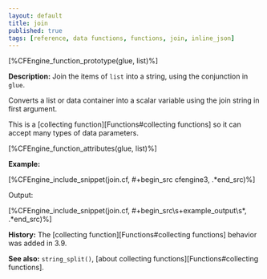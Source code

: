 ```yaml
---
layout: default
title: join
published: true
tags: [reference, data functions, functions, join, inline_json]
---
```


[%CFEngine_function_prototype(glue, list)%]

**Description:** Join the items of `list` into a string, using the conjunction in `glue`.

Converts a list or data container into a scalar variable using the
join string in first argument.

This is a [collecting function][Functions#collecting functions] so it can accept many types of data parameters.

[%CFEngine_function_attributes(glue, list)%]

**Example:**

[%CFEngine_include_snippet(join.cf, #\+begin_src cfengine3, .*end_src)%]

Output:

[%CFEngine_include_snippet(join.cf, #\+begin_src\s+example_output\s*, .*end_src)%]

**History:** The [collecting function][Functions#collecting functions] behavior was added in 3.9.

**See also:** `string_split()`, [about collecting functions][Functions#collecting functions].
